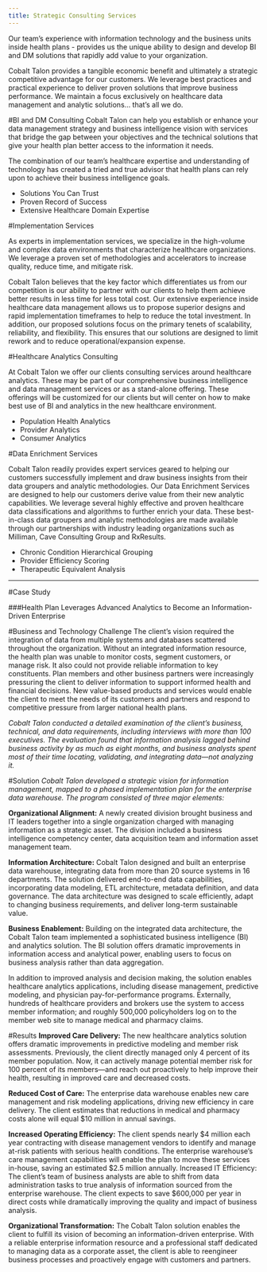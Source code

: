 ```yaml
---
title: Strategic Consulting Services
---
```


Our team’s experience with information technology and the business units inside health plans - provides us the unique ability to design and develop BI and DM solutions that rapidly add value to your organization.

Cobalt Talon provides a tangible economic benefit and ultimately a strategic competitive advantage for our customers. We leverage best practices and practical experience to deliver proven solutions that improve business performance.
We maintain a focus exclusively on healthcare data management and analytic solutions… that’s all we do.

#BI and DM Consulting
Cobalt Talon can help you establish or enhance your data management strategy and business intelligence vision with services that bridge the gap between your objectives and the technical solutions that give your health plan better access to the information it needs.

The combination of our team’s healthcare expertise and understanding of technology has created a tried and true advisor that health plans can rely upon to achieve their business intelligence goals.

* Solutions You Can Trust
* Proven Record of Success
* Extensive Healthcare Domain Expertise

#Implementation Services

As experts in implementation services, we specialize in the high-volume and complex data environments that characterize healthcare organizations. We leverage a proven set of methodologies and accelerators to increase quality, reduce time, and mitigate risk.

Cobalt Talon believes that the key factor which differentiates us from our competition is our ability to partner with our clients to help them achieve better results in less time for less total cost. Our extensive experience inside healthcare data management allows us to propose superior designs and rapid implementation timeframes to help to reduce the total investment. In addition, our proposed solutions focus on the primary tenets of scalability, reliability, and flexibility. This ensures that our solutions are designed to limit rework and to reduce operational/expansion expense.

#Healthcare Analytics Consulting

At Cobalt Talon we offer our clients consulting services around healthcare analytics. These may be part of our comprehensive business intelligence and data management services or as a stand-alone offering. These offerings
will be customized for our clients but will center on how to make best use of BI and analytics in the new healthcare environment.

* Population Health Analytics
* Provider Analytics
* Consumer Analytics

#Data Enrichment Services

Cobalt Talon readily provides expert services geared to helping our customers successfully implement and draw business insights from their data groupers and analytic methodologies. Our Data Enrichment Services are designed to help our customers derive value from their new analytic capabilities. We leverage several highly effective and proven healthcare
data classifications and algorithms to further enrich your data. These best-in-class data groupers and analytic methodologies are made available through our partnerships with industry leading organizations such as Milliman, Cave Consulting Group and RxResults.

* Chronic Condition Hierarchical Grouping
* Provider Efficiency Scoring
* Therapeutic Equivalent Analysis

---


#Case Study

###Health Plan Leverages Advanced Analytics to Become an Information-Driven Enterprise

#Business and Technology Challenge
The client’s vision required the integration of data from multiple systems and databases scattered throughout the organization. Without an integrated information resource, the health plan was unable to monitor costs, segment customers, or manage risk. It also could not provide reliable information to key constituents. Plan members and other business partners were increasingly pressuring the client to deliver information to support informed health and financial decisions. New value-based products and services would enable the client to meet the needs of its customers and partners and respond to competitive pressure from larger national health plans.

_Cobalt Talon conducted a detailed examination of the client’s business, technical, and data requirements, including interviews with more than 100 executives. The evaluation found that information analysis lagged behind business activity by as much as eight months, and business analysts spent most of their time locating, validating, and integrating data—not analyzing it._

#Solution
_Cobalt Talon developed a strategic vision for information management, mapped to a phased implementation plan for the enterprise data warehouse. The program consisted of three major elements:_

__Organizational Alignment:__ A newly created division brought business and IT leaders together into a single organization charged with managing information as a strategic asset. The division included a business intelligence competency center, data acquisition team and information asset management team.

__Information Architecture:__ Cobalt Talon designed and built an enterprise data warehouse, integrating data from more than 20 source systems in 16 departments. The solution delivered end-to-end data capabilities, incorporating data modeling, ETL architecture, metadata definition, and data governance. The data architecture was designed to scale efficiently, adapt to changing business requirements, and deliver long-term sustainable value.

__Business Enablement:__ Building on the integrated data architecture, the Cobalt Talon team implemented a sophisticated business intelligence (BI) and analytics solution. The BI solution offers dramatic improvements in information access and analytical power, enabling users to focus on business analysis rather than data aggregation.

In addition to improved analysis and decision making, the solution enables healthcare analytics applications, including disease management, predictive modeling, and physician pay-for-performance programs. Externally, hundreds of healthcare providers and brokers use the system to access member information; and roughly 500,000 policyholders log on to the member web site to manage medical and pharmacy claims.

#Results
__Improved Care Delivery:__ The new healthcare analytics solution offers dramatic improvements in predictive modeling and member risk assessments. Previously, the client directly managed only 4 percent of its member population. Now, it can actively manage potential member risk for 100 percent of its members—and reach out proactively to help improve their health, resulting in improved care and decreased costs.

__Reduced Cost of Care:__ The enterprise data warehouse enables new care management and risk modeling applications, driving new efficiency in care delivery. The client estimates that reductions in medical and pharmacy costs alone will equal $10 million in annual savings.

__Increased Operating Efficiency:__ The client spends
nearly $4 million each year contracting with disease management vendors to identify and manage at-risk patients with serious health conditions. The enterprise warehouse’s care management capabilities will enable the plan to move these services in-house, saving an estimated $2.5 million annually.
Increased IT Efficiency: The client’s team of business analysts are able to shift from data administration tasks to true analysis of information sourced from the enterprise warehouse. The client expects to save $600,000 per year in direct costs while dramatically improving the quality and impact of business analysis.

__Organizational Transformation:__ The Cobalt Talon solution enables the client to fulfill its vision of becoming an information-driven enterprise. With a reliable enterprise information resource and a professional staff dedicated to managing data as a corporate asset, the client is able to reengineer business processes and proactively engage with customers and partners.
